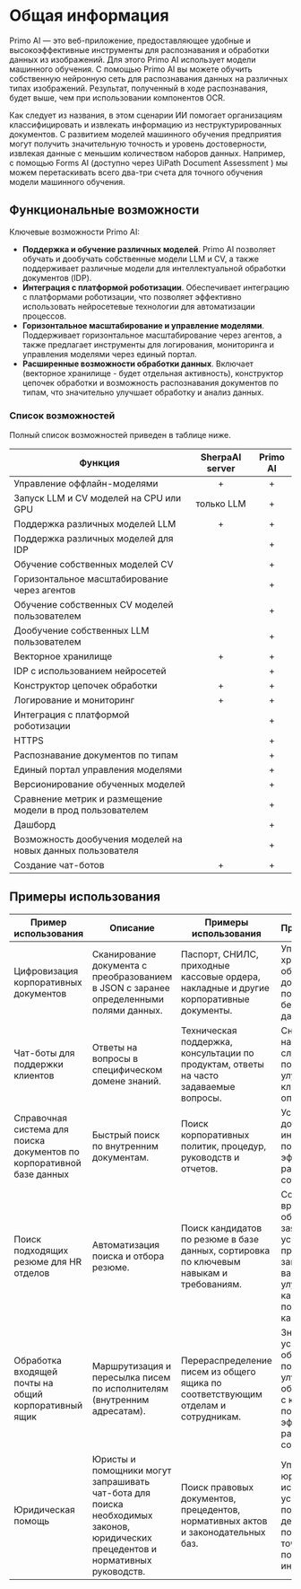 # Общая информация

Primo AI — это веб-приложение, предоставляющее удобные и высокоэффективные инструменты для распознавания и обработки данных из изображений. Для этого Primo AI использует модели машинного обучения.  С помощью Primo AI вы можете обучить собственную нейронную сеть для распознавания данных на различных типах изображений. Результат, полученный в ходе распознавания, будет выше, чем при использовании компонентов OCR.


Как следует из названия, в этом сценарии ИИ помогает организациям классифицировать и извлекать информацию из неструктурированных документов. С развитием моделей машинного обучения предприятия могут получить значительную точность и уровень достоверности, извлекая данные с меньшим количеством наборов данных. Например, с помощью Forms AI (доступно через UiPath Document Assessment ) мы можем перетаскивать всего два-три счета для точного обучения модели машинного обучения.


## Функциональные возможности

Ключевые возможности Primo AI:
* **Поддержка и обучение различных моделей**. Primo AI позволяет обучать и дообучать собственные модели LLM и CV, а также поддерживает различные модели для интеллектуальной обработки документов (IDP).
* **Интеграция с платформой роботизации**. Обеспечивает интеграцию с платформами роботизации, что позволяет эффективно использовать нейросетевые технологии для автоматизации процессов.
* **Горизонтальное масштабирование и управление моделями**. Поддерживает горизонтальное масштабирование через агентов, а также предлагает инструменты для логирования, мониторинга и управления моделями через единый портал.
* **Расширенные возможности обработки данных**. Включает (векторное хранилище - будет отдельная активность), конструктор цепочек обработки и возможность распознавания документов по типам, что значительно улучшает обработку и анализ данных.

### Cписок возможностей 

Полный список возможностей приведен в таблице ниже.

| Функция                                             | SherpaAI server | Primo AI |
|-----------------------------------------------------|:---------------:|:--------:|
| Управление оффлайн-моделями                         |        +        |    +     |   
| Запуск LLM и CV моделей на CPU или GPU              |     только LLM  |    +     |   
| Поддержка различных моделей LLM                     |        +        |    +     |      
| Поддержка различных моделей для IDP                 |                 |    +     |       
| Обучение собственных моделей CV                     |                 |    +     |   
| Горизонтальное масштабирование через агентов        |                 |    +     |    
| Обучение собственных CV моделей пользователем       |                 |    +     |   
| Дообучение собственных LLM пользователем            |                 |    +     |  
| Векторное хранилище                                 |        +        |    +     |  
| IDP с использованием нейросетей                     |                 |    +     |  
| Конструктор цепочек обработки                       |        +        |    +     | 
| Логирование и мониторинг                            |        +        |    +     |  
| Интеграция с платформой роботизации                 |                 |    +     |  
| HTTPS                                               |                 |    +     |     
| Распознавание документов по типам                   |                 |    +     |    
| Единый портал управления моделями                   |                 |    +     |    
| Версионирование обученных моделей                   |                 |    +     |    
| Сравнение метрик и размещение модели в прод пользователем |                 |    +     |   
| Дашборд                                             |                 |    +     |     
| Возможность дообучения моделей на новых данных пользователя |                 |    +     |   
| Создание чат-ботов                                  |        +        |    +     |  



## Примеры использования

| Пример использования                                | Описание                                                                 | Примеры использования                                  | Преимущества                                                                 |
|-----------------------------------------------------|-------------------------------------------------------------------------|-------------------------------------------------------|----------------------------------------------------------------------------|
| Цифровизация корпоративных документов               | Сканирование документа с преобразованием в JSON с заранее определенными полями данных. | Паспорт, СНИЛС, приходные кассовые ордера, накладные и другие корпоративные документы. | Упрощение хранения и обработки документов, повышение безопасности данных.  |
| Чат-боты для поддержки клиентов                     | Ответы на вопросы в специфическом домене знаний.                       | Техническая поддержка, консультации по продуктам, ответы на часто задаваемые вопросы. | Снижение нагрузки на службу поддержки, улучшение клиентского опыта.       |
| Справочная система для поиска документов по корпоративной базе данных | Быстрый поиск по внутренним документам.                                | Поиск корпоративных политик, процедур, руководств и отчетов.               | Ускорение доступа к информации, повышение эффективности работы сотрудников. |
| Поиск подходящих резюме для HR отделов              | Автоматизация поиска и отбора резюме.                                  | Поиск кандидатов по резюме в базе данных, сортировка по ключевым навыкам и требованиям. | Сокращение времени на обработку заявок, ускорение процесса закрытия вакансий, улучшение качества подбора кандидатов. |
| Обработка входящей почты на общий корпоративный ящик | Маршрутизация и пересылка писем по исполнителям (внутренним адресатам). | Перераспределение писем из общего ящика по соответствующим отделам и сотрудникам. | Значительное ускорение обработки почты, улучшение обратной связи с клиентами, повышение эффективности работы сотрудников. |
| Юридическая помощь                                  | Юристы и помощники могут запрашивать чат-бота для поиска необходимых законов, юридических прецедентов и нормативных руководств. | Поиск правовых документов, прецедентов, нормативных актов и законодательных баз. | Упрощение юридических исследований, ускорение подготовки дел, повышение точности и полноты информации.     |
